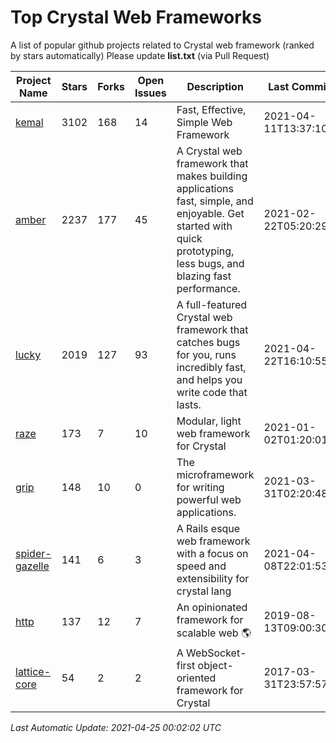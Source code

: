 # Top Crystal Web Frameworks

A list of popular github projects related to Crystal web framework (ranked by stars automatically)
Please update **list.txt** (via Pull Request)

| Project Name | Stars | Forks | Open Issues | Description | Last Commit |
| ------------ | ----- | ----- | ----------- | ----------- | ----------- |
| [kemal](https://github.com/kemalcr/kemal) |3102|168|14|Fast, Effective, Simple Web Framework|2021-04-11T13:37:10Z|
| [amber](https://github.com/amberframework/amber) |2237|177|45|A Crystal web framework that makes building applications fast, simple, and enjoyable. Get started with quick prototyping, less bugs, and blazing fast performance.|2021-02-22T05:20:29Z|
| [lucky](https://github.com/luckyframework/lucky) |2019|127|93|A full-featured Crystal web framework that catches bugs for you, runs incredibly fast, and helps you write code that lasts.|2021-04-22T16:10:55Z|
| [raze](https://github.com/samueleaton/raze) |173|7|10|Modular, light web framework for Crystal|2021-01-02T01:20:01Z|
| [grip](https://github.com/grip-framework/grip) |148|10|0|The microframework for writing powerful web applications.|2021-03-31T02:20:48Z|
| [spider-gazelle](https://github.com/spider-gazelle/spider-gazelle) |141|6|3|A Rails esque web framework with a focus on speed and extensibility for crystal lang|2021-04-08T22:01:53Z|
| [http](https://github.com/onyxframework/http) |137|12|7|An opinionated framework for scalable web 🌎|2019-08-13T09:00:30Z|
| [lattice-core](https://github.com/jasonl99/lattice-core) |54|2|2|A WebSocket-first object-oriented framework for Crystal|2017-03-31T23:57:57Z|

*Last Automatic Update: 2021-04-25 00:02:02 UTC*